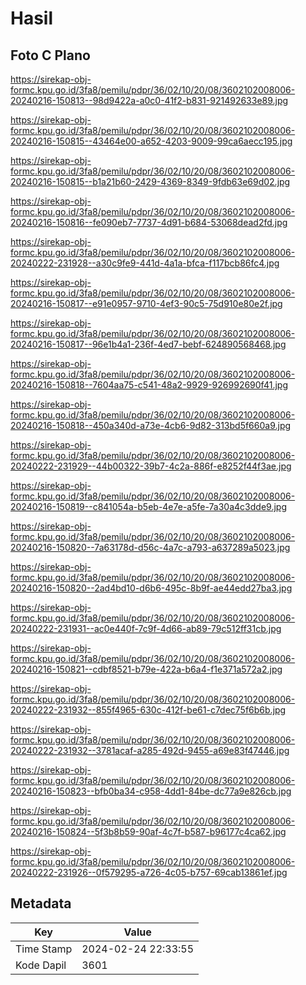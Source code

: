 # Hasil

## Foto C Plano

https://sirekap-obj-formc.kpu.go.id/3fa8/pemilu/pdpr/36/02/10/20/08/3602102008006-20240216-150813--98d9422a-a0c0-41f2-b831-921492633e89.jpg

https://sirekap-obj-formc.kpu.go.id/3fa8/pemilu/pdpr/36/02/10/20/08/3602102008006-20240216-150815--43464e00-a652-4203-9009-99ca6aecc195.jpg

https://sirekap-obj-formc.kpu.go.id/3fa8/pemilu/pdpr/36/02/10/20/08/3602102008006-20240216-150815--b1a21b60-2429-4369-8349-9fdb63e69d02.jpg

https://sirekap-obj-formc.kpu.go.id/3fa8/pemilu/pdpr/36/02/10/20/08/3602102008006-20240216-150816--fe090eb7-7737-4d91-b684-53068dead2fd.jpg

https://sirekap-obj-formc.kpu.go.id/3fa8/pemilu/pdpr/36/02/10/20/08/3602102008006-20240222-231928--a30c9fe9-441d-4a1a-bfca-f117bcb86fc4.jpg

https://sirekap-obj-formc.kpu.go.id/3fa8/pemilu/pdpr/36/02/10/20/08/3602102008006-20240216-150817--e91e0957-9710-4ef3-90c5-75d910e80e2f.jpg

https://sirekap-obj-formc.kpu.go.id/3fa8/pemilu/pdpr/36/02/10/20/08/3602102008006-20240216-150817--96e1b4a1-236f-4ed7-bebf-624890568468.jpg

https://sirekap-obj-formc.kpu.go.id/3fa8/pemilu/pdpr/36/02/10/20/08/3602102008006-20240216-150818--7604aa75-c541-48a2-9929-926992690f41.jpg

https://sirekap-obj-formc.kpu.go.id/3fa8/pemilu/pdpr/36/02/10/20/08/3602102008006-20240216-150818--450a340d-a73e-4cb6-9d82-313bd5f660a9.jpg

https://sirekap-obj-formc.kpu.go.id/3fa8/pemilu/pdpr/36/02/10/20/08/3602102008006-20240222-231929--44b00322-39b7-4c2a-886f-e8252f44f3ae.jpg

https://sirekap-obj-formc.kpu.go.id/3fa8/pemilu/pdpr/36/02/10/20/08/3602102008006-20240216-150819--c841054a-b5eb-4e7e-a5fe-7a30a4c3dde9.jpg

https://sirekap-obj-formc.kpu.go.id/3fa8/pemilu/pdpr/36/02/10/20/08/3602102008006-20240216-150820--7a63178d-d56c-4a7c-a793-a637289a5023.jpg

https://sirekap-obj-formc.kpu.go.id/3fa8/pemilu/pdpr/36/02/10/20/08/3602102008006-20240216-150820--2ad4bd10-d6b6-495c-8b9f-ae44edd27ba3.jpg

https://sirekap-obj-formc.kpu.go.id/3fa8/pemilu/pdpr/36/02/10/20/08/3602102008006-20240222-231931--ac0e440f-7c9f-4d66-ab89-79c512ff31cb.jpg

https://sirekap-obj-formc.kpu.go.id/3fa8/pemilu/pdpr/36/02/10/20/08/3602102008006-20240216-150821--cdbf8521-b79e-422a-b6a4-f1e371a572a2.jpg

https://sirekap-obj-formc.kpu.go.id/3fa8/pemilu/pdpr/36/02/10/20/08/3602102008006-20240222-231932--855f4965-630c-412f-be61-c7dec75f6b6b.jpg

https://sirekap-obj-formc.kpu.go.id/3fa8/pemilu/pdpr/36/02/10/20/08/3602102008006-20240222-231932--3781acaf-a285-492d-9455-a69e83f47446.jpg

https://sirekap-obj-formc.kpu.go.id/3fa8/pemilu/pdpr/36/02/10/20/08/3602102008006-20240216-150823--bfb0ba34-c958-4dd1-84be-dc77a9e826cb.jpg

https://sirekap-obj-formc.kpu.go.id/3fa8/pemilu/pdpr/36/02/10/20/08/3602102008006-20240216-150824--5f3b8b59-90af-4c7f-b587-b96177c4ca62.jpg

https://sirekap-obj-formc.kpu.go.id/3fa8/pemilu/pdpr/36/02/10/20/08/3602102008006-20240222-231926--0f579295-a726-4c05-b757-69cab13861ef.jpg


## Metadata

| Key        | Value               |
| ---------- | ------------------- |
| Time Stamp | 2024-02-24 22:33:55 |
| Kode Dapil | 3601                |



